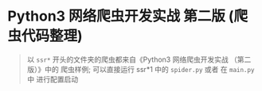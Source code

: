 # Python3 网络爬虫开发实战 第二版 (爬虫代码整理)
> 以 `ssr*` 开头的文件夹的爬虫都来自《Python3 网络爬虫开发实战 （第二版）》中的 爬虫样例;
> 可以直接运行 ssr*1 中的 `spider.py` 或者 在 `main.py` 中 进行配置启动
